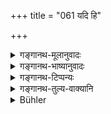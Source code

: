 +++
title = "061 यदि हि"

+++

<details><summary>गङ्गानथ-मूलानुवादः</summary>

For if the wife is not radiant with beauty, she will not attract her husband; but if she has no attractions for him, no children will be born.—(61)


(Note: the above is an alternate translation by George Bühler)


Verses 57—66 are omitted by Medhātithi. [Query—are they interpolations?] “These are very probably a later addition. The corresponding section in the Mahābhārata, 13.46 stops right here also.”—Hopkins. They are all quoted in Vivādaratnākara and in Parāśaramādhava.
</details>

<details><summary>गङ्गानथ-भाष्यानुवादः</summary>

\[Verses 57 to 66 have been omitted by Medhātithi.\]
</details>

<details><summary>गङ्गानथ-टिप्पन्यः</summary>

> Verses 57—66 are omitted by Medhātithi. *\[Query*—are they > interpolations?\] “These are very probably a later addition. The > corresponding section in the Mahābhārata, 13.46 stops right here > also.”—Hopkins. They are all quoted in *Vivādaratnākara* and in > *Parāśaramādhava*.

(verse 3.61-62).—These verses are quoted in *Vivādaratnākara* (p. 421).
</details>

<details><summary>गङ्गानथ-तुल्य-वाक्यानि</summary>

*Mahābhārata* (Anuśā. 46.4).—\[Reproduces Manu.\]

*Mahābhārata* (Anuśā. 46.4).—\[See the whole of Adhyāya 46 of Anuśāsana
Parva.\]
</details>

<details><summary>Bühler</summary>

061	For if the wife is not radiant with beauty, she will not attract her husband; but if she has no attractions for him, no children will be born.
</details>
